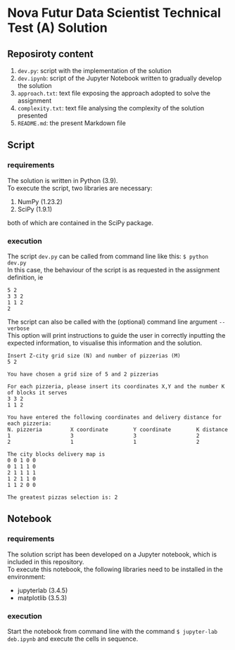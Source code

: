 # Nova Futur Data Scientist Technical Test (A) Solution 
## Reposiroty content
1. `dev.py`: script with the implementation of the solution  
2. `dev.ipynb`: script of the Jupyter Notebook written to gradually develop the solution  
3. `approach.txt`: text file exposing the approach adopted to solve the assignment  
4. `complexity.txt`: text file analysing the complexity of the solution presented  
5. `README.md`: the present Markdown file
## Script
### requirements
The solution is written in Python (3.9).  
To execute the script, two libraries are necessary:  
1. NumPy (1.23.2)  
2. SciPy (1.9.1)  

both of which are contained in the SciPy package.

### execution
The script `dev.py` can be called from command line like this: `$ python dev.py`  
In this case, the behaviour of the script is as requested in the assignment definition, ie  

```
5 2
3 3 2
1 1 2
2  
```

The script can also be called with the (optional) command line argument `--verbose`  
This option will print instructions to guide the user in correctly inputting the expected information, to visualise this information and the solution.

```
Insert Z-city grid size (N) and number of pizzerias (M)
5 2

You have chosen a grid size of 5 and 2 pizzerias

For each pizzeria, please insert its coordinates X,Y and the number K of blocks it serves
3 3 2
1 1 2

You have entered the following coordinates and delivery distance for each pizzeria:
N. pizzeria         X coordinate        Y coordinate        K distance          
1                   3                   3                   2                   
2                   1                   1                   2                   

The city blocks delivery map is
0 0 1 0 0
0 1 1 1 0
2 1 1 1 1
1 2 1 1 0
1 1 2 0 0

The greatest pizzas selection is: 2
```
## Notebook
### requirements
The solution script has been developed on a Jupyter notebook, which is included in this repository.  
To execute this notebook, the following libraries need to be installed in the environment:  
- jupyterlab (3.4.5)  
- matplotlib (3.5.3)  
### execution  
Start the notebook from command line with the command `$ jupyter-lab deb.ipynb` and execute the cells in sequence.